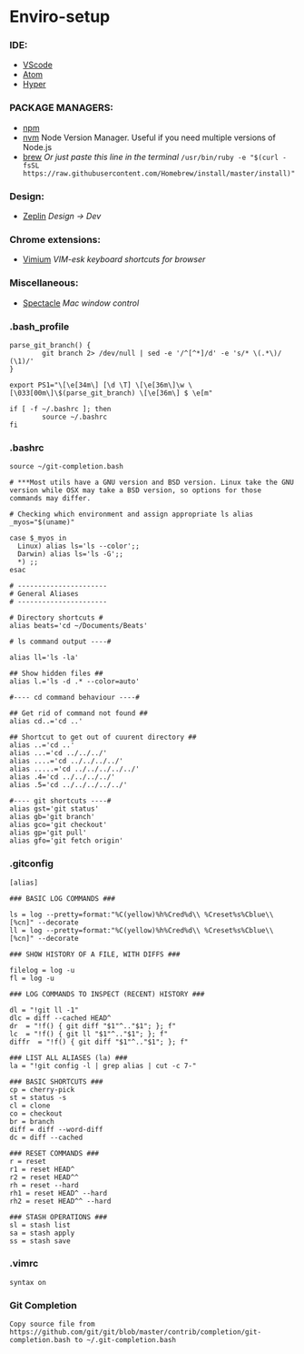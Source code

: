 Enviro-setup
============

### IDE:
- [VScode](https://code.visualstudio.com/download)
- [Atom](https://atom.io/)
- [Hyper](https://hyper.is/)

### PACKAGE MANAGERS:
- [npm](https://www.npmjs.com/get-npm)
- [nvm](https://github.com/creationix/nvm) Node Version Manager. Useful if you need multiple versions of Node.js
- [brew](https://brew.sh/)
  *Or just paste this line in the terminal*
  `/usr/bin/ruby -e "$(curl -fsSL https://raw.githubusercontent.com/Homebrew/install/master/install)"`

### Design:
- [Zeplin](https://zeplin.io/) *Design -> Dev*

### Chrome extensions:
- [Vimium](https://chrome.google.com/webstore/search/vimium?hl=en) *VIM-esk keyboard shortcuts for browser*

### Miscellaneous:
- [Spectacle](http://www.spectacleapp.com) *Mac window control*

### .bash_profile
```
parse_git_branch() {
        git branch 2> /dev/null | sed -e '/^[^*]/d' -e 's/* \(.*\)/ (\1)/'
}

export PS1="\[\e[34m\] [\d \T] \[\e[36m\]\w \[\033[00m\]\$(parse_git_branch) \[\e[36m\] $ \e[m"

if [ -f ~/.bashrc ]; then
        source ~/.bashrc
fi
```

### .bashrc
```
source ~/git-completion.bash

# ***Most utils have a GNU version and BSD version. Linux take the GNU version while OSX may take a BSD version, so options for those commands may differ.

# Checking which environment and assign appropriate ls alias
_myos="$(uname)"

case $_myos in
  Linux) alias ls='ls --color';;
  Darwin) alias ls='ls -G';;
  *) ;;
esac

# ----------------------
# General Aliases
# ----------------------

# Directory shortcuts #
alias beats='cd ~/Documents/Beats'

# ls command output ----#

alias ll='ls -la'

## Show hidden files ##
alias l.='ls -d .* --color=auto'

#---- cd command behaviour ----#

## Get rid of command not found ##
alias cd..='cd ..'

## Shortcut to get out of cuurent directory ##
alias ..='cd ..'
alias ...='cd ../../../'
alias ....='cd ../../../../'
alias .....='cd ../../../../../'
alias .4='cd ../../../../'
alias .5='cd ../../../../../'

#---- git shortcuts ----#
alias gst='git status'
alias gb='git branch'
alias gco='git checkout'
alias gp='git pull'
alias gfo='git fetch origin'
```
### .gitconfig 
```
[alias]

### BASIC LOG COMMANDS ###

ls = log --pretty=format:"%C(yellow)%h%Cred%d\\ %Creset%s%Cblue\\ [%cn]" --decorate
ll = log --pretty=format:"%C(yellow)%h%Cred%d\\ %Creset%s%Cblue\\ [%cn]" --decorate

### SHOW HISTORY OF A FILE, WITH DIFFS ###

filelog = log -u
fl = log -u

### LOG COMMANDS TO INSPECT (RECENT) HISTORY ###

dl = "!git ll -1"
dlc = diff --cached HEAD^
dr  = "!f() { git diff "$1"^.."$1"; }; f"
lc  = "!f() { git ll "$1"^.."$1"; }; f"
diffr  = "!f() { git diff "$1"^.."$1"; }; f"

### LIST ALL ALIASES (la) ###
la = "!git config -l | grep alias | cut -c 7-"

### BASIC SHORTCUTS ###
cp = cherry-pick
st = status -s
cl = clone
co = checkout
br = branch
diff = diff --word-diff
dc = diff --cached

### RESET COMMANDS ###
r = reset
r1 = reset HEAD^
r2 = reset HEAD^^
rh = reset --hard
rh1 = reset HEAD^ --hard
rh2 = reset HEAD^^ --hard

### STASH OPERATIONS ###
sl = stash list
sa = stash apply
ss = stash save
```
### .vimrc
```
syntax on
```
### Git Completion
```
Copy source file from https://github.com/git/git/blob/master/contrib/completion/git-completion.bash to ~/.git-completion.bash
```
